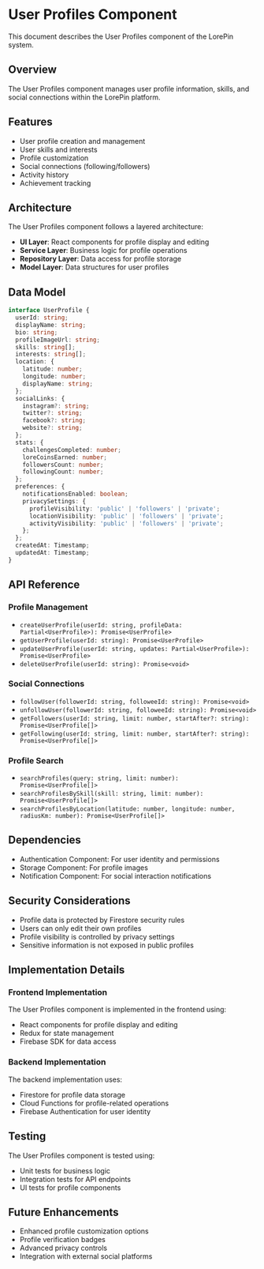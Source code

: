 # User Profiles Component

This document describes the User Profiles component of the LorePin system.

## Overview

The User Profiles component manages user profile information, skills, and social connections within the LorePin platform.

## Features

- User profile creation and management
- User skills and interests
- Profile customization
- Social connections (following/followers)
- Activity history
- Achievement tracking

## Architecture

The User Profiles component follows a layered architecture:

- **UI Layer**: React components for profile display and editing
- **Service Layer**: Business logic for profile operations
- **Repository Layer**: Data access for profile storage
- **Model Layer**: Data structures for user profiles

## Data Model

```typescript
interface UserProfile {
  userId: string;
  displayName: string;
  bio: string;
  profileImageUrl: string;
  skills: string[];
  interests: string[];
  location: {
    latitude: number;
    longitude: number;
    displayName: string;
  };
  socialLinks: {
    instagram?: string;
    twitter?: string;
    facebook?: string;
    website?: string;
  };
  stats: {
    challengesCompleted: number;
    loreCoinsEarned: number;
    followersCount: number;
    followingCount: number;
  };
  preferences: {
    notificationsEnabled: boolean;
    privacySettings: {
      profileVisibility: 'public' | 'followers' | 'private';
      locationVisibility: 'public' | 'followers' | 'private';
      activityVisibility: 'public' | 'followers' | 'private';
    };
  };
  createdAt: Timestamp;
  updatedAt: Timestamp;
}
```

## API Reference

### Profile Management

- `createUserProfile(userId: string, profileData: Partial<UserProfile>): Promise<UserProfile>`
- `getUserProfile(userId: string): Promise<UserProfile>`
- `updateUserProfile(userId: string, updates: Partial<UserProfile>): Promise<UserProfile>`
- `deleteUserProfile(userId: string): Promise<void>`

### Social Connections

- `followUser(followerId: string, followeeId: string): Promise<void>`
- `unfollowUser(followerId: string, followeeId: string): Promise<void>`
- `getFollowers(userId: string, limit: number, startAfter?: string): Promise<UserProfile[]>`
- `getFollowing(userId: string, limit: number, startAfter?: string): Promise<UserProfile[]>`

### Profile Search

- `searchProfiles(query: string, limit: number): Promise<UserProfile[]>`
- `searchProfilesBySkill(skill: string, limit: number): Promise<UserProfile[]>`
- `searchProfilesByLocation(latitude: number, longitude: number, radiusKm: number): Promise<UserProfile[]>`

## Dependencies

- Authentication Component: For user identity and permissions
- Storage Component: For profile images
- Notification Component: For social interaction notifications

## Security Considerations

- Profile data is protected by Firestore security rules
- Users can only edit their own profiles
- Profile visibility is controlled by privacy settings
- Sensitive information is not exposed in public profiles

## Implementation Details

### Frontend Implementation

The User Profiles component is implemented in the frontend using:

- React components for profile display and editing
- Redux for state management
- Firebase SDK for data access

### Backend Implementation

The backend implementation uses:

- Firestore for profile data storage
- Cloud Functions for profile-related operations
- Firebase Authentication for user identity

## Testing

The User Profiles component is tested using:

- Unit tests for business logic
- Integration tests for API endpoints
- UI tests for profile components

## Future Enhancements

- Enhanced profile customization options
- Profile verification badges
- Advanced privacy controls
- Integration with external social platforms 